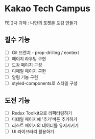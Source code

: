 # Kakao Tech Campus
FE 2차 과제 : 나만의 포켓몬 도감 만들기

## 필수 기능
* [ ] Git 브랜치 - prop-drilling / eontext
* [ ] 페이지 라우팅 구현
* [ ] 도감 페이지 구성
* [ ] 디페일 페이지 구현
* [ ] 알림 기능 구현
* [ ] styled-components로 스타일 구성
## 도전 기능
* [ ] Redux Toolkit으로 리팩터링하기
* [ ] 디테일 페이지에 '추가'버튼 추가하기
* [ ] 리스트 페이지의 데이터를 유지시키기
* [ ] UI 라이브러리 활용하기